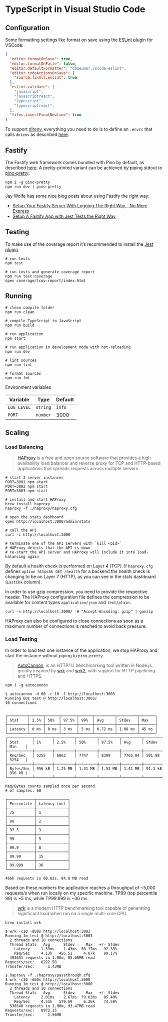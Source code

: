 # TypeScript in Visual Studio Code

## Configuration

Some formatting settings like format on save using the [ESLint plugin](https://marketplace.visualstudio.com/items?itemName=dbaeumer.vscode-eslint) for VSCode:

```json
{
  "editor.formatOnSave": true,
  "editor.formatOnPaste": false,
  "editor.defaultFormatter": "dbaeumer.vscode-eslint",
  "editor.codeActionsOnSave": {
    "source.fixAll.eslint": true
  },
  "eslint.validate": [
    "javascript",
    "javascriptreact",
    "typescript",
    "typescriptreact",
  ],
  "files.insertFinalNewline": true
}
```

To support [direnv](https://direnv.net/), everything you need to do is to define an `.envrc` that calls `dotenv` as described [here](https://github.com/direnv/direnv/issues/284#issuecomment-315275436).

## Fastify

The Fastify web framework comes bundled with Pino by default, as described [here](https://github.com/pinojs/pino/blob/master/docs/web.md#fastify). A pretty-printed variant can be achieved by piping stdout to [pino-pretty](https://github.com/pinojs/pino-pretty):

```shell
npm i -g pino-pretty
npm run dev | pino-pretty
```

Jay Wolfe has some nice blog posts about using Fastify the right way:

- [Setup Your Fastify Server With Logging The Right Way - No More Express](https://jaywolfe.dev/setup-your-fastify-server-with-logging-the-right-way-no-more-express-2/)
- [Setup A Fastify App with Jest Tests the Right Way](https://jaywolfe.dev/setup-a-fastify-app-with-jest-tests-the-right-way/)

## Testing

To make use of the coverage report it’s recommended to install the [Jest plugin](https://marketplace.visualstudio.com/items?itemName=Orta.vscode-jest).

```shell
# run tests
npm test

# run tests and generate coverage report
npm run test:coverage
open coverage/lcov-report/index.html
```

## Running

```shell
# clean compile folder
npm run clean

# compile TypeScript to JavaScript
npm run build

# run application
npm start

# run application in development mode with hot-reloading
npm run dev

# lint sources
npm run lint

# format sources
npm run fmt
```

Environment variables

| Variable    | Type     | Default |
| ----------- | -------- | ------- |
| `LOG_LEVEL` | `string` | `info`  |
| `PORT`      | `number` | 3000    |

## Scaling

### Load Balancing

> [HAProxy](http://www.haproxy.org/) is a free and open source software that provides a high availability load balancer and reverse proxy for TCP and HTTP-based applications that spreads requests across multiple servers.

```shell
# start 3 server instances
PORT=3001 npm start
PORT=3002 npm start
PORT=3003 npm start
```

```shell
# install and start HAProxy
brew install haproxy
haproxy -f ./haproxy/haproxy.cfg
```

```shell
# open the stats dashboard
open http://localhost:3000/admin/stats

# call the API
curl -i http://localhost:3000

# terminate one of the API servers with `kill <pid>`
# HAProxy detects that the API is down
# re-start the API server and HAProxy will include it into load-balancing again
```

By default a health check is performed on Layer 4 (TCP). If `haproxy.cfg` defines `option httpchk GET /health` for a backend the health check is changing to be on Layer 7 (HTTP), as you can see in the stats dashboard (`LastChk` column).

In order to use gzip compression, you need to provide the respective header. The HAProxy configuration file defines the compression to be available for content types `application/json` and `text/plain`.

```shell
curl -s http://localhost:3000/ -H "Accept-Encoding: gzip" | gunzip
```

HAProxy can also be configured to close connections as soon as a maximum number of connections is reached to avoid back pressure.

### Load Testing

In order to load test one instance of the application, we stop HAProxy and start the instance without piping to `pino-pretty`.

> [AutoCannon](https://github.com/mcollina/autocannon#readme), is an HTTP/1.1 benchmarking tool written in Node.js, greatly inspired by [wrk](https://github.com/wg/wrk) and [wrk2](https://github.com/giltene/wrk2), with support for HTTP pipelining and HTTPS.

```shell
npm i -g autocannon
```

```shell
$ autocannon -d 60 -c 10 -l http://localhost:3003
Running 60s test @ http://localhost:3003/
10 connections


┌─────────┬──────┬──────┬───────┬──────┬─────────┬─────────┬───────┐
│ Stat    │ 2.5% │ 50%  │ 97.5% │ 99%  │ Avg     │ Stdev   │ Max   │
├─────────┼──────┼──────┼───────┼──────┼─────────┼─────────┼───────┤
│ Latency │ 0 ms │ 0 ms │ 3 ms  │ 5 ms │ 0.72 ms │ 1.08 ms │ 45 ms │
└─────────┴──────┴──────┴───────┴──────┴─────────┴─────────┴───────┘
┌───────────┬────────┬─────────┬─────────┬─────────┬─────────┬─────────┬────────┐
│ Stat      │ 1%     │ 2.5%    │ 50%     │ 97.5%   │ Avg     │ Stdev   │ Min    │
├───────────┼────────┼─────────┼─────────┼─────────┼─────────┼─────────┼────────┤
│ Req/Sec   │ 5255   │ 6863    │ 7747    │ 8399    │ 7765.04 │ 501.98  │ 5254   │
├───────────┼────────┼─────────┼─────────┼─────────┼─────────┼─────────┼────────┤
│ Bytes/Sec │ 956 kB │ 1.25 MB │ 1.41 MB │ 1.53 MB │ 1.41 MB │ 91.3 kB │ 956 kB │
└───────────┴────────┴─────────┴─────────┴─────────┴─────────┴─────────┴────────┘

Req/Bytes counts sampled once per second.
# of samples: 60

┌────────────┬──────────────┐
│ Percentile │ Latency (ms) │
├────────────┼──────────────┤
│ 75         │ 1            │
├────────────┼──────────────┤
│ 90         │ 2            │
├────────────┼──────────────┤
│ 97.5       │ 3            │
├────────────┼──────────────┤
│ 99         │ 5            │
├────────────┼──────────────┤
│ 99.9       │ 8            │
├────────────┼──────────────┤
│ 99.99      │ 15           │
├────────────┼──────────────┤
│ 99.999     │ 36           │
└────────────┴──────────────┘

466k requests in 60.02s, 84.8 MB read
```

Based on these numbers the application reaches a throughput of ~5,000 requests/s when run locally on my specific machine. TP99 (top percentile 99) is ~5 ms, while TP99.999 is ~36 ms.

> [wrk](https://github.com/wg/wrk) is a modern HTTP benchmarking tool capable of generating significant load when run on a single multi-core CPU.

```shell
brew install wrk
```

```shell
$ wrk -c10 -d60s http://localhost:3003
Running 1m test @ http://localhost:3003
  2 threads and 10 connections
  Thread Stats   Avg      Stdev     Max   +/- Stdev
    Latency     1.39ms    1.43ms  50.17ms   92.33%
    Req/Sec     4.13k   456.51     4.87k    89.17%
  493651 requests in 1.00m, 85.68MB read
Requests/sec:   8222.58
Transfer/sec:      1.43MB
```

```shell
$ haproxy -f ./haproxy/passthrough.cfg
$ wrk -c10 -d60s http://localhost:3000
Running 1m test @ http://localhost:3000
  2 threads and 10 connections
  Thread Stats   Avg      Stdev     Max   +/- Stdev
    Latency     2.01ms    2.67ms  79.01ms   85.40%
    Req/Sec     4.51k   579.69     6.26k    74.50%
  538540 requests in 1.00m, 93.47MB read
Requests/sec:   8972.15
Transfer/sec:      1.56MB
```
